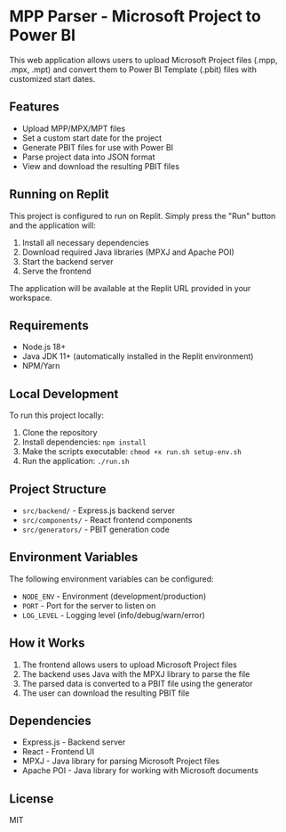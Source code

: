 # MPP Parser - Microsoft Project to Power BI

This web application allows users to upload Microsoft Project files (.mpp, .mpx, .mpt) and convert them to Power BI Template (.pbit) files with customized start dates.

## Features

- Upload MPP/MPX/MPT files
- Set a custom start date for the project
- Generate PBIT files for use with Power BI
- Parse project data into JSON format
- View and download the resulting PBIT files

## Running on Replit

This project is configured to run on Replit. Simply press the "Run" button and the application will:

1. Install all necessary dependencies
2. Download required Java libraries (MPXJ and Apache POI)
3. Start the backend server
4. Serve the frontend

The application will be available at the Replit URL provided in your workspace.

## Requirements

- Node.js 18+
- Java JDK 11+ (automatically installed in the Replit environment)
- NPM/Yarn

## Local Development

To run this project locally:

1. Clone the repository
2. Install dependencies: `npm install`
3. Make the scripts executable: `chmod +x run.sh setup-env.sh`
4. Run the application: `./run.sh`

## Project Structure

- `src/backend/` - Express.js backend server
- `src/components/` - React frontend components
- `src/generators/` - PBIT generation code

## Environment Variables

The following environment variables can be configured:

- `NODE_ENV` - Environment (development/production)
- `PORT` - Port for the server to listen on
- `LOG_LEVEL` - Logging level (info/debug/warn/error)

## How it Works

1. The frontend allows users to upload Microsoft Project files
2. The backend uses Java with the MPXJ library to parse the file
3. The parsed data is converted to a PBIT file using the generator
4. The user can download the resulting PBIT file

## Dependencies

- Express.js - Backend server
- React - Frontend UI
- MPXJ - Java library for parsing Microsoft Project files
- Apache POI - Java library for working with Microsoft documents

## License

MIT
